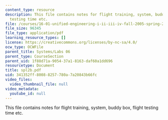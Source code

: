 ```yaml
---
content_type: resource
description: This file contains notes for flight training, system, buddy box, flight
  testing time etc.
file: /courses/16-01-unified-engineering-i-ii-iii-iv-fall-2005-spring-2006/341352ff80088257780a7a20843b66fc_spl2b.pdf
file_size: 96345
file_type: application/pdf
learning_resource_types: []
license: https://creativecommons.org/licenses/by-nc-sa/4.0/
ocw_type: OCWFile
parent_title: Systems/Labs 06
parent_type: CourseSection
parent_uid: 1f88d71a-9054-37a1-8163-daf60a1dd696
resourcetype: Document
title: spl2b.pdf
uid: 341352ff-8008-8257-780a-7a20843b66fc
video_files:
  video_thumbnail_file: null
video_metadata:
  youtube_id: null
---
```

This file contains notes for flight training, system, buddy box, flight testing time etc.
